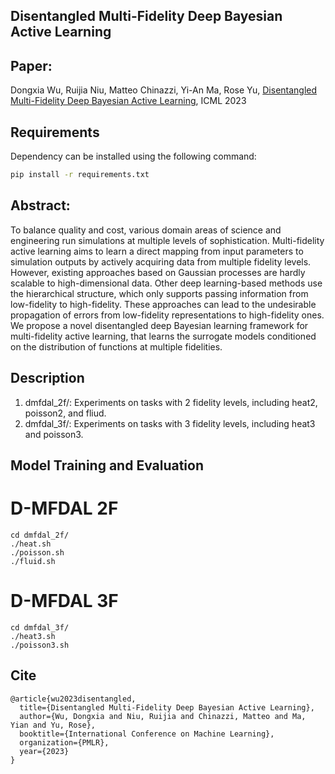 ## Disentangled Multi-Fidelity Deep Bayesian Active Learning
## Paper: 
Dongxia Wu, Ruijia Niu, Matteo Chinazzi, Yi-An Ma, Rose Yu, [Disentangled Multi-Fidelity Deep Bayesian Active Learning](https://arxiv.org/pdf/2305.04392.pdf), ICML 2023

## Requirements

Dependency can be installed using the following command:
```bash
pip install -r requirements.txt
```


## Abstract:
To balance quality and cost, various domain areas of science and engineering run simulations at multiple levels of sophistication. Multi-fidelity active learning aims to learn a direct mapping from input parameters to simulation outputs by actively acquiring data from multiple fidelity levels. However, existing approaches based on Gaussian processes are hardly scalable to high-dimensional data. Other deep learning-based methods use the hierarchical structure, which only supports passing information from low-fidelity to high-fidelity. These approaches can lead to the undesirable propagation of errors from low-fidelity representations to high-fidelity ones. We propose a novel disentangled deep Bayesian learning framework for multi-fidelity active learning, that learns the surrogate models conditioned on the distribution of functions at multiple fidelities. 


## Description
1. dmfdal_2f/: Experiments on tasks with 2 fidelity levels, including heat2, poisson2, and fliud.
2. dmfdal_3f/: Experiments on tasks with 3 fidelity levels, including heat3 and poisson3.


## Model Training and Evaluation

# D-MFDAL 2F
```
cd dmfdal_2f/
./heat.sh
./poisson.sh
./fluid.sh
```

# D-MFDAL 3F
```
cd dmfdal_3f/
./heat3.sh
./poisson3.sh
```


## Cite
```
@article{wu2023disentangled,
  title={Disentangled Multi-Fidelity Deep Bayesian Active Learning},
  author={Wu, Dongxia and Niu, Ruijia and Chinazzi, Matteo and Ma, Yian and Yu, Rose},
  booktitle={International Conference on Machine Learning},
  organization={PMLR},
  year={2023}
}
```
